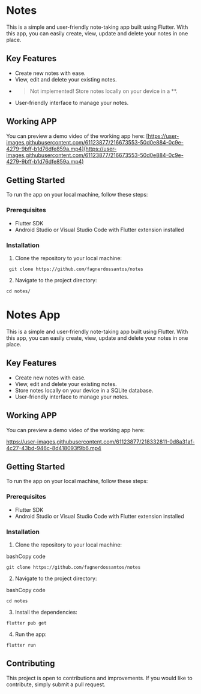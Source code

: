 # Notes

This is a simple and user-friendly note-taking app built using Flutter. With this app, you can easily create, view, update and delete your notes in one place.

## Key Features

-   Create new notes with ease.
-   View, edit and delete your existing notes.
-   > Not implemented! Store notes locally on your device in a **.
-   User-friendly interface to manage your notes.

## Working APP

You can preview a demo video of the working app here: [https://user-images.githubusercontent.com/61123877/216673553-50d0e884-0c9e-4279-9bff-b1d76dfe859a.mp4](https://user-images.githubusercontent.com/61123877/216673553-50d0e884-0c9e-4279-9bff-b1d76dfe859a.mp4)

## Getting Started

To run the app on your local machine, follow these steps:

### Prerequisites

-   Flutter SDK
-   Android Studio or Visual Studio Code with Flutter extension installed

### Installation

1.  Clone the repository to your local machine:
``` bashrc
 git clone https://github.com/fagnerdossantos/notes
 ```
 2.  Navigate to the project directory:
 ``` bashrc
 cd notes/
 ```
# Notes App

This is a simple and user-friendly note-taking app built using Flutter. With this app, you can easily create, view, update and delete your notes in one place.

## Key Features

-   Create new notes with ease.
-   View, edit and delete your existing notes.
-   Store notes locally on your device in a SQLite database.
-   User-friendly interface to manage your notes.

## Working APP

You can preview a demo video of the working app here: <br>


https://user-images.githubusercontent.com/61123877/218332811-0d8a31af-4c27-43bd-946c-8d418093f9b6.mp4



## Getting Started

To run the app on your local machine, follow these steps:

### Prerequisites

-   Flutter SDK
-   Android Studio or Visual Studio Code with Flutter extension installed

### Installation

1.  Clone the repository to your local machine:

bashCopy code

`git clone https://github.com/fagnerdossantos/notes` 

2.  Navigate to the project directory:

bashCopy code

`cd notes` 

3.  Install the dependencies:

`flutter pub get` 

4.  Run the app:

`flutter run`

## Contributing

This project is open to contributions and improvements. If you would like to contribute, simply submit a pull request.
